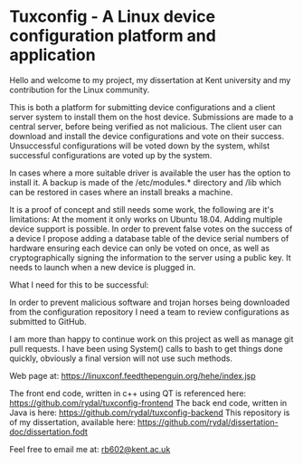 <h1> Tuxconfig - A Linux device configuration platform and application </h1>

Hello and welcome to my project, my dissertation at Kent university and my contribution for the Linux community.


This is both a platform for submitting device configurations and a client server system to install them on the host device.
Submissions are made to a central server, before being verified as not malicious. The client user can download and install the
device configurations and vote on their success. Unsuccessful configurations will be voted down by the system, whilst successful configurations are voted up by the system.

In cases where a more suitable driver is available the user has the option to install it.
A backup is made of the /etc/modules.* directory and /lib which can be restored in cases where an install breaks a machine.

It is a proof of concept and still needs some work, the following are it's limitations:
At the moment it only works on Ubuntu 18.04. Adding multiple device support is possible.
In order to prevent false votes on the success of a device I propose adding a database table of the device serial numbers of hardware
ensuring each device can only be voted on once, as well as cryptographically signing the information to the server using a public key.
It needs to launch when a new device is plugged in.

What I need for this to be successful:

In order to prevent malicious software and trojan horses being downloaded from the configuration repository I need a team to review
configurations as submitted to GitHub. 

I am more than happy to continue work on this project as well as manage git pull requests.
I have been using System() calls to bash to get things done quickly, obviously a final version will not use such methods.

Web page at:
https://linuxconf.feedthepenguin.org/hehe/index.jsp

The front end code, written in c++ using QT is referenced here:
https://github.com/rydal/tuxconfig-frontend 
The back end code, written in Java is here:
https://github.com/rydal/tuxconfig-backend
This repository is of my dissertation, available here:
https://github.com/rydal/dissertation-doc/dissertation.fodt

Feel free to email me at:
rb602@kent.ac.uk
